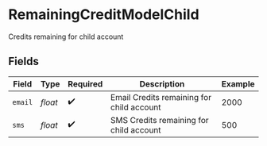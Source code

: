 # RemainingCreditModelChild

Credits remaining for child account


## Fields

| Field                                     | Type                                      | Required                                  | Description                               | Example                                   |
| ----------------------------------------- | ----------------------------------------- | ----------------------------------------- | ----------------------------------------- | ----------------------------------------- |
| `email`                                   | *float*                                   | :heavy_check_mark:                        | Email Credits remaining for child account | 2000                                      |
| `sms`                                     | *float*                                   | :heavy_check_mark:                        | SMS Credits remaining for child account   | 500                                       |